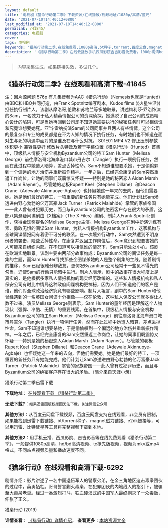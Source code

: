 ```yaml
---
layout: default
title: '电视剧《猎杀行动第二季》下载资源/在线播放/视频地址/1080p/高清/蓝光'
date: "2021-07-10T14:40:12+0800"
last_modified_at: "2021-07-10T14:40:12+0800"
permalink: /41845/
categories: 电视剧
cover:
tags: 电视剧
keywords: '猎杀行动第二季,在线免费看,1080p高清,bt种子,torrent,百度云盘,magnet,磁力链,迅雷下载资源'
description: '《猎杀行动第二季》在线云播放手机西瓜影院吉吉影音免费看，1080p高清bd/hd未删减完整版和tc抢先枪版，mkv/mp4格式，附带bt/torrent种子、magnet/磁力链、百度云盘、网盘资源迅雷下载链接'
---
```


>内容采集生成，如果链接失效，多试几个。


## 《猎杀行动第二季》在线观看和高清下载-41845

注：因片源问题 576p 有几集音频为AAC《猎杀行动》（Nemesis也就是Hunted）由BBC和HBO共同打造，由Frank Spotnitz编写剧本，Kudos films (《火星生活》)担任执行制片人。该剧从摩洛哥,伦敦和苏格兰等多地取景，讲述梅利莎·乔治饰演的Sam，一名效力于私人精英情报公司的资深侦探，她逃脱了自己公司的成员精心设计的陷阱，可是当她再回到公司却不知道她需要执行的秘密任务时可以相信谁和究竟谁想要她死。亚当·雷纳扮演Sam的公司同事并且两人有些情愫，这个公司的最复杂和专业的成员都是在不为人知的情况下执行任务，有时她们也不知道在面对生与死的境遇中面对的是谁及在与什么对抗。 S01E01 MP4 V2 修正压制参数 体积更小 兼容性更好 修改片头特效及若干字幕位置《猎杀行动》（Hunted）首集中，顶级私人情报与安全机构Byzantium公司的特工Sam Hunter（Melissa George）前往摩洛哥北海岸港口城市丹吉尔（Tangier）执行一项例行任务，然而在此过程中她遭人暗算，差点丢掉性命。Sam不知道谁想要杀她，于是偷偷躲到一个偏远的地方治伤并重新振作精神。一年之后，已经完全康复的Sam突然重返工作岗位，让她的同事们既震惊又怀疑——特别是她的秘密恋人Aidan Marsh（Adam Rayner）。尽管她的老板Rupert Keel（Stephen Dillane）和Deacon Crane（Adewale Akinnuoye-Agbaje）也怀疑她这一年来的去向，但他们需要她。她是他们最好的特工，一项重要的新任务只有她能完成。他们计划让Sam渗透进由野心勃勃的亿万富豪Jack Turner（Patrick Malahide）掌管的家族帝国——此人曾有过犯罪历史，而且与Byzantium公司的绝密客户存在很大的矛盾。这部八集悬疑间谍剧由《X档案》（The X Files）编剧、制片人Frank Spotnitz创作，获得金球奖提名的Melissa George主演。Melissa George在剧中扮演训练有素、勇敢无惧的间谍Sam Hunter，为私人情报机构Byzantium工作，这家机构与全球间谍情报网有着密不可分的联系。在一次境外行动中，Sam突然遭到不明身份者的袭击，险些丢掉性命。在康复并返回工作岗位后，Sam意识到想要害她的人可能来自组织内部。在不知道可以相信谁的情况下，Sam只能处处小心。该剧在欧洲实地取景。该剧主要由两部分故事构成：Byzantium公司的间谍任务是每一集的主题，而Sam Hunter寻找那些企图谋杀她的人是整个剧集的主线。随着剧情的推移，Sam已经很难分辨敌友，更何况Byzantium公司经常干一些见不得光的勾当，迫使Sam的行动只能暗中进行。制片人表示，剧中的故事在很大程度上是真实的，是他根据多家私人情报机构的现实经历改编的。这些私人情报机构和私人保安公司有时比中情局这种政府间谍机构更神秘，因为人们不知道他们的客户是谁，他们对全球政治经济究竟有哪些影响。制片人坦言，剧中的Sam Hunter和他曾经遇到的一名英国女间谍十分相像——仅在伦敦，这种私人保安公司就多得让人数不过来。演员Melissa George则表示，Sam Hunter的童年经历是理解这个人物现状（强悍、冷酷、无情）的重要线索。在首集中，顶级私人情报与安全机构Byzantium公司的特工Sam Hunter（Melissa George）前往摩洛哥北海岸港口城市丹吉尔（Tangier）执行一项例行任务，然而在此过程中她遭人暗算，差点丢掉性命。Sam不知道谁想要杀她，于是偷偷躲到一个偏远的地方治伤并重新振作精神。一年之后，已经完全康复的Sam突然重返工作岗位，让她的同事们既震惊又怀疑——特别是她的秘密恋人Aidan Marsh（Adam Rayner）。尽管她的老板Rupert Keel（Stephen Dillane）和Deacon Crane（Adewale Akinnuoye-Agbaje）也怀疑她这一年来的去向，但他们需要她。她是他们最好的特工，一项重要的新任务只有她能完成。他们计划让Sam渗透进由野心勃勃的亿万富豪Jack Turner（Patrick Malahide）掌管的家族帝国——此人曾有过犯罪历史，而且与Byzantium公司的绝密客户存在很大的矛盾。（简介来自天涯小筑）


猎杀行动第二季迅雷下载

**下载地址**： [在线观看下载 《猎杀行动第二季》](https://www.993dy.com//vod-detail-id-10321.html) 


**无法下载?**：`如果迅雷因版权原因无法下载，关注微信公众号 `

**其他方法1**：从百度云网盘下载视频，百度云网盘支持在线观看，非会员有限制，如果能找到迅雷下载链接、bt/torrent种子、magnet磁力链接、e2dk链接等，可以用迅雷、比特彗星等工具将完整视频下载到本地。

**其他方法2**：用手机云播、西瓜影院、吉吉影音等在线免费观看《猎杀行动第二季》，一般提供1080p高清、hd/bd高清视频、tc抢先版视频，视频为mkv或mp4格式，不同站点视频质量和播放速度不同。


## 《猎枭行动》在线观看和高清下载-6292

剧情介绍：影片讲述了一名中国退伍军人的警察弟弟，在金三角地区追击毒枭团伙的过程中，英勇牺牲。哥哥誓言剿灭毒枭，在犯罪团伙的内地线人的指引下，被骗至大毒枭老巢。经过一番激烈打斗，铁血硬汉式的中国军人最终剿灭了一众毒贩，伸张了正义。


猎枭行动 (2019)

**详情查看**： [《猎枭行动》详情介绍](/movie/6292/)， **查看更多**：[本站资源大全](/movie/t/all/)

